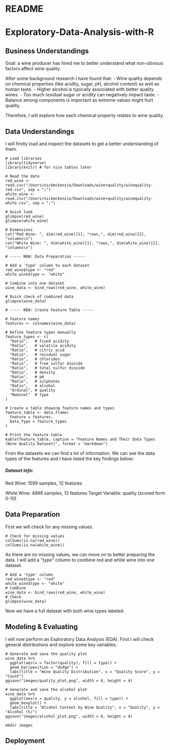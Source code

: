 README
================

# Exploratory-Data-Analysis-with-R

## Business Understandings

Goal: a wine producer has hired me to better understand what non-obvious
factors affect wine quality

After some background research I have found that: - Wine quality depends
on chemical properties (like acidity, sugar, pH, alcohol content) as
well as human taste. - Higher alcohol is typically associated with
better quality wines. - Too much residual sugar or acidity can
negatively impact taste. - Balance among components is important as
extreme values might hurt quality.

Therefore, I will explore how each chemical property relates to wine
quality.

## Data Understandings

I will firstly load and inspect the datasets to get a better
understanding of them. 
```{r results='asis'}
# Load libraries
library(tidyverse)
library(knitr) # for nice tables later

# Read the data
red_wine <- read.csv("/Users/nickmckenzie/Downloads/wine+quality/winequality-red.csv", sep = ";")
white_wine <- read.csv("/Users/nickmckenzie/Downloads/wine+quality/winequality-white.csv", sep = ";")

# Quick look
glimpse(red_wine)
glimpse(white_wine)

# Dimensions
cat("Red Wine: ", dim(red_wine)[1], "rows,", dim(red_wine)[2], "columns\n")
cat("White Wine: ", dim(white_wine)[1], "rows,", dim(white_wine)[2], "columns\n")

# ----- NEW: Data Preparation -----

# Add a 'type' column to each dataset
red_wine$type <- "red"
white_wine$type <- "white"

# Combine into one dataset
wine_data <- bind_rows(red_wine, white_wine)

# Quick check of combined data
glimpse(wine_data)

# ----- NEW: Create Feature Table -----

# Feature names
features <- colnames(wine_data)

# Define feature types manually
feature_types <- c(
  "Ratio",   # fixed acidity
  "Ratio",   # volatile acidity
  "Ratio",   # citric acid
  "Ratio",   # residual sugar
  "Ratio",   # chlorides
  "Ratio",   # free sulfur dioxide
  "Ratio",   # total sulfur dioxide
  "Ratio",   # density
  "Ratio",   # pH
  "Ratio",   # sulphates
  "Ratio",   # alcohol
  "Ordinal", # quality
  "Nominal"  # type
)

# Create a table showing feature names and types
feature_table <- data.frame(
  Feature = features,
  Data_Type = feature_types
)

# Print the feature table
kable(feature_table, caption = "Feature Names and Their Data Types (Wine Quality Dataset)", format = "markdown")

```

From the datasets we can find a lot of information. We can see the data
types of the features and I have listed the key findings below: 
##### Dataset info: 
Red Wine: 1599 samples, 12 features

White Wine: 4898 samples, 12 features Target Variable: quality (scored
form 0-10)

## Data Preparation
First we will check for any missing values.
```{r}
# Check for missing values
colSums(is.na(red_wine))
colSums(is.na(white_wine))
```
As there are no missing values, we can move on to better preparing the data. I will add a "type" column to combine red and white wine into one dataset.
```{r}
# Add a 'type' column
red_wine$type <- "red"
white_wine$type <- "white"
# Combine
wine_data <- bind_rows(red_wine, white_wine)
# Check
glimpse(wine_data)
```
Now we have a full dataset with both wine types labeled.

## Modeling & Evaluating
I will now perform an Exploratory Data Analysis (EDA). First I will check general distributions and explore some key variables.

```{r}
# Generate and save the quality plot
wine_data %>%
  ggplot(aes(x = factor(quality), fill = type)) +
  geom_bar(position = "dodge") +
  labs(title = "Wine Quality Distribution", x = "Quality Score", y = "Count")
ggsave("images/quality_plot.png", width = 6, height = 4)

# Generate and save the alcohol plot
wine_data %>%
  ggplot(aes(x = quality, y = alcohol, fill = type)) +
  geom_boxplot() +
  labs(title = "Alcohol Content by Wine Quality", x = "Quality", y = "Alcohol (%)")
ggsave("images/alcohol_plot.png", width = 6, height = 4)
```

```{bash}
mkdir images
```


## Deployment
